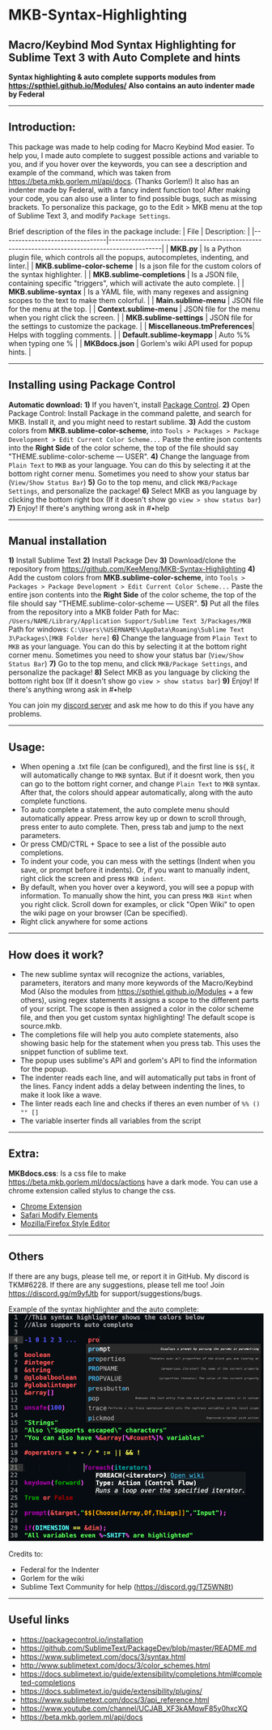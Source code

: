 # MKB-Syntax-Highlighting
## Macro/Keybind Mod Syntax Highlighting for Sublime Text 3 with Auto Complete and hints

**Syntax highlighting & auto complete supports modules from https://spthiel.github.io/Modules/**
**Also contains an auto indenter made by Federal**

---

## Introduction:

This package was made to help coding for Macro Keybind Mod easier. To help you, I made auto complete to suggest possible actions and variable to you, and if you hover over the keywords, you can see a description and example of the command, which was taken from https://beta.mkb.gorlem.ml/api/docs. (Thanks Gorlem!) It also has an indenter made by Federal, with a fancy indent function too! After making your code, you can also use a linter to find possible bugs, such as missing brackets. To personalize this package, go to the Edit > MKB menu at the top of Sublime Text 3, and modify `Package Settings`. 

Brief description of the files in the package include: 
| File                           | Description:                                                                                 |
|--------------------------------|----------------------------------------------------------------------------------------------|
| **MKB.py**                     | Is a Python plugin file, which controls all the popups, autocompletes, indenting, and linter.|
| **MKB.sublime-color-scheme**   | Is a json file for the custom colors of the syntax highlighter.                              |
| **MKB.sublime-completions**    | Is a JSON file, containing specific "triggers", which will activate the auto complete.       |
| **MKB.sublime-syntax**         | Is a YAML file, with many regexes and assigning scopes to the text to make them colorful.    |
| **Main.sublime-menu**          | JSON file for the menu at the top.                                                           |
| **Context.sublime-menu**       | JSON file for the menu when you right click the screen.                                      |
| **MKB.sublime-settings**       | JSON file for the settings to customize the package.                                         |
| **Miscellaneous.tmPreferences**| Helps with toggling comments.                                                                |
| **Default.sublime-keymapp**    | Auto %% when typing one %                                                                    |
| **MKBdocs.json**               | Gorlem's wiki API used for popup hints.                                                      |

---

## Installing using Package Control

**Automatic download:** 
**1)** If you haven't, install [Package Control](http://www.sublimelinter.com/en/stable/installation.html). 
**2)** Open Package Control: Install Package in the command palette, and search for MKB. Install it, and you might need to restart sublime. 
**3)** Add the custom colors from **MKB.sublime-color-scheme**, into `Tools > Packages > Package Development > Edit Current Color Scheme...` Paste the entire json contents into the **Right Side** of the color scheme, the top of the file should say "THEME.sublime-color-scheme — USER". 
**4)** Change the language from `Plain Text` to `MKB` as your language. You can do this by selecting it at the bottom right corner menu. Sometimes you need to show your status bar (`View/Show Status Bar`)
**5)** Go to the top menu, and click `MKB/Package Settings`, and personalize the package!
**6)** Select MKB as you language by clicking the bottom right box (If it doesn't show go `view > show status bar`)
**7)** Enjoy! If there's anything wrong ask in #•help

---

## Manual installation

**1)** Install Sublime Text
**2)** Install Package Dev
**3)** Download/clone the repository from https://github.com/KeeMeng/MKB-Syntax-Highlighting
**4)** Add the custom colors from **MKB.sublime-color-scheme**, into `Tools > Packages > Package Development > Edit Current Color Scheme...` Paste the entire json contents into the **Right Side** of the color scheme, the top of the file should say "THEME.sublime-color-scheme — USER". 
**5)** Put all the files from the repository into a MKB folder
Path for Mac: ```/Users/NAME/Library/Application Support/Sublime Text 3/Packages/MKB```
Path for windows: ```C:\Users\%USERNAME%\AppData\Roaming\Sublime Text 3\Packages\[MKB Folder here]```
**6)** Change the language from `Plain Text` to `MKB` as your language. You can do this by selecting it at the bottom right corner menu. Sometimes you need to show your status bar (`View/Show Status Bar`)
**7)** Go to the top menu, and click `MKB/Package Settings`, and personalize the package!
**8)** Select MKB as you language by clicking the bottom right box (If it doesn't show go `view > show status bar`)
**9)** Enjoy! If there's anything wrong ask in #•help

You can join my [discord server](https://discord.gg/m9yfJtb) and ask me how to do this if you have any problems. 

---

## Usage:

- When opening a .txt file (can be configured), and the first line is `$${`, it will automatically change to `MKB` syntax. But if it doesnt work, then you can go to the bottom right corner, and change `Plain Text` to `MKB` syntax. After that, the colors should appear automatically, along with the auto complete functions. 
- To auto complete a statement, the auto complete menu should automatically appear. Press arrow key up or down to scroll through, press enter to auto complete. Then, press tab and jump to the next parameters. 
- Or press CMD/CTRL + Space to see a list of the possible auto completions. 
- To indent your code, you can mess with the settings (Indent when you save, or prompt before it indents). Or, if you want to manually indent, right click the screen and press `MKB indent`.
- By default, when you hover over a keyword, you will see a popup with information. To manually show the hint, you can press `MKB Hint` when you right click. Scroll down for examples, or click "Open Wiki" to open the wiki page on your browser (Can be specified).
- Right click anywhere for some actions


---

## How does it work?

- The new sublime syntax will recognize the actions, variables, parameters, iterators and many more keywords of the Macro/Keybind Mod (Also the modules from https://spthiel.github.io/Modules + a few others), using regex statements it assigns a scope to the different parts of your script. The scope is then assigned a color in the color scheme file, and then you get custom syntax highlighting! The default scope is source.mkb. 
- The completions file will help you auto complete statements, also showing basic help for the statement when you press tab. This uses the snippet function of sublime text. 
- The popup uses sublime's API and gorlem's API to find the information for the popup. 
- The indenter reads each line, and will automatically put tabs in front of the lines. Fancy indent adds a delay between indenting the lines, to make it look like a wave. 
- The linter reads each line and checks if theres an even number of `%% () "" []`
- The variable inserter finds all variables from the script

---

## Extra: 

**MKBdocs.css**: Is a css file to make https://beta.mkb.gorlem.ml/docs/actions have a dark mode. You can use a chrome extension called stylus to change the css. 

- [Chrome Extension](https://chrome.google.com/webstore/detail/stylus/clngdbkpkpeebahjckkjfobafhncgmne?hl=en-GB)
- [Safari Modify Elements](https://developer.apple.com/library/archive/documentation/NetworkingInternetWeb/Conceptual/Web_Inspector_Tutorial/EditingCode/EditingCode.html)
- [Mozilla/Firefox Style Editor](https://developer.mozilla.org/en-US/docs/Tools/Style_Editor)

---

## Others

If there are any bugs, please tell me, or report it in GitHub. My discord is TKM#6228. If there are any suggestions, please tell me too! 
Join https://discord.gg/m9yfJtb for support/suggestions/bugs.

Example of the syntax highlighter and the auto complete:
![Example](MKB-syntax-highlighting.png?raw=true)

Credits to:
- Federal for the Indenter
- Gorlem for the wiki
- Sublime Text Community for help (https://discord.gg/TZ5WN8t)

---

## Useful links
- https://packagecontrol.io/installation
- https://github.com/SublimeText/PackageDev/blob/master/README.md
- https://www.sublimetext.com/docs/3/syntax.html
- http://www.sublimetext.com/docs/3/color_schemes.html
- https://docs.sublimetext.io/guide/extensibility/completions.html#completed-completions
- https://docs.sublimetext.io/guide/extensibility/plugins/
- https://www.sublimetext.com/docs/3/api_reference.html
- https://www.youtube.com/channel/UCJAB_XF3kAMqwF85y0hxcXQ
- https://beta.mkb.gorlem.ml/api/docs
